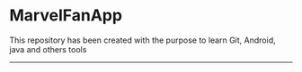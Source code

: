 # MarvelFanApp

This repository has been created with the purpose to learn Git, Android, java and others tools


--------------------
